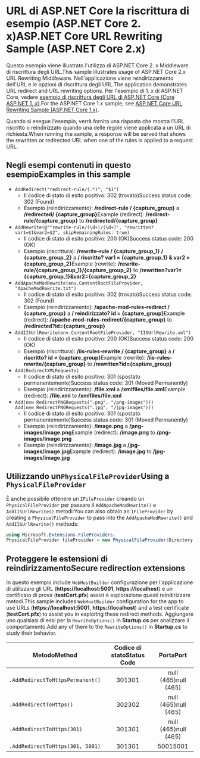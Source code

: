 # <a name="aspnet-core-url-rewriting-sample-aspnet-core-2x"></a><span data-ttu-id="a24bc-101">URL di ASP.NET Core la riscrittura di esempio (ASP.NET Core 2. x)</span><span class="sxs-lookup"><span data-stu-id="a24bc-101">ASP.NET Core URL Rewriting Sample (ASP.NET Core 2.x)</span></span>

<span data-ttu-id="a24bc-102">Questo esempio viene illustrato l'utilizzo di ASP.NET Core 2. x Middleware di riscrittura degli URL.</span><span class="sxs-lookup"><span data-stu-id="a24bc-102">This sample illustrates usage of ASP.NET Core 2.x URL Rewriting Middleware.</span></span> <span data-ttu-id="a24bc-103">Nell'applicazione viene reindirizzamento dell'URL e le opzioni di riscrittura degli URL.</span><span class="sxs-lookup"><span data-stu-id="a24bc-103">The application demonstrates URL redirect and URL rewriting options.</span></span> <span data-ttu-id="a24bc-104">Per l'esempio di 1. x di ASP.NET Core, vedere [esempio di riscrittura degli URL di ASP.NET Core (Core ASP.NET 1. x)](https://github.com/aspnet/Docs/tree/master/aspnetcore/fundamentals/url-rewriting/samples/1.x).</span><span class="sxs-lookup"><span data-stu-id="a24bc-104">For the ASP.NET Core 1.x sample, see [ASP.NET Core URL Rewriting Sample (ASP.NET Core 1.x)](https://github.com/aspnet/Docs/tree/master/aspnetcore/fundamentals/url-rewriting/samples/1.x).</span></span>

<span data-ttu-id="a24bc-105">Quando si esegue l'esempio, verrà fornita una risposta che mostra l'URL riscritto o reindirizzato quando una delle regole viene applicata a un URL di richiesta.</span><span class="sxs-lookup"><span data-stu-id="a24bc-105">When running the sample, a response will be served that shows the rewritten or redirected URL when one of the rules is applied to a request URL.</span></span>

## <a name="examples-in-this-sample"></a><span data-ttu-id="a24bc-106">Negli esempi contenuti in questo esempio</span><span class="sxs-lookup"><span data-stu-id="a24bc-106">Examples in this sample</span></span>

* `AddRedirect("redirect-rule/(.*)", "$1")`
  - <span data-ttu-id="a24bc-107">Il codice di stato di esito positivo: 302 (trovato)</span><span class="sxs-lookup"><span data-stu-id="a24bc-107">Success status code: 302 (Found)</span></span>
  - <span data-ttu-id="a24bc-108">Esempio (reindirizzamento): **/redirect-rule / {capture_group}** a **/redirected/ {capture_group}**</span><span class="sxs-lookup"><span data-stu-id="a24bc-108">Example (redirect): **/redirect-rule/{capture_group}** to **/redirected/{capture_group}**</span></span>
* `AddRewrite(@"^rewrite-rule/(\d+)/(\d+)", "rewritten?var1=$1&var2=$2", skipRemainingRules: true)`
  - <span data-ttu-id="a24bc-109">Il codice di stato di esito positivo: 200 (OK)</span><span class="sxs-lookup"><span data-stu-id="a24bc-109">Success status code: 200 (OK)</span></span>
  - <span data-ttu-id="a24bc-110">Esempio (riscrittura): **/rewrite-rule / {capture_group_1} / {capture_group_2}** a **/ riscritto? var1 = {capture_group_1} & var2 = {capture_group_2}**</span><span class="sxs-lookup"><span data-stu-id="a24bc-110">Example (rewrite): **/rewrite-rule/{capture_group_1}/{capture_group_2}** to **/rewritten?var1={capture_group_1}&var2={capture_group_2}**</span></span>
* `AddApacheModRewrite(env.ContentRootFileProvider, "ApacheModRewrite.txt")`
  - <span data-ttu-id="a24bc-111">Il codice di stato di esito positivo: 302 (trovato)</span><span class="sxs-lookup"><span data-stu-id="a24bc-111">Success status code: 302 (Found)</span></span>
  - <span data-ttu-id="a24bc-112">Esempio (reindirizzamento): **/apache-mod-rules-redirect / {capture_group}** a **/ reindirizzato? id = {capture_group}**</span><span class="sxs-lookup"><span data-stu-id="a24bc-112">Example (redirect): **/apache-mod-rules-redirect/{capture_group}** to **/redirected?id={capture_group}**</span></span>
* `AddIISUrlRewrite(env.ContentRootFileProvider, "IISUrlRewrite.xml")`
  - <span data-ttu-id="a24bc-113">Il codice di stato di esito positivo: 200 (OK)</span><span class="sxs-lookup"><span data-stu-id="a24bc-113">Success status code: 200 (OK)</span></span>
  - <span data-ttu-id="a24bc-114">Esempio (riscrittura): **/iis-rules-rewrite / {capture_group}** a **/ riscritto? id = {capture_group}**</span><span class="sxs-lookup"><span data-stu-id="a24bc-114">Example (rewrite): **/iis-rules-rewrite/{capture_group}** to **/rewritten?id={capture_group}**</span></span>
* `Add(RedirectXMLRequests)`
  - <span data-ttu-id="a24bc-115">Il codice di stato di esito positivo: 301 (spostato permanentemente)</span><span class="sxs-lookup"><span data-stu-id="a24bc-115">Success status code: 301 (Moved Permanently)</span></span>
  - <span data-ttu-id="a24bc-116">Esempio (reindirizzamento): **/file.xml** a **/xmlfiles/file.xml**</span><span class="sxs-lookup"><span data-stu-id="a24bc-116">Example (redirect): **/file.xml** to **/xmlfiles/file.xml**</span></span>
* `Add(new RedirectPNGRequests(".png", "/png-images")))`<br>`Add(new RedirectPNGRequests(".jpg", "/jpg-images")))`
  - <span data-ttu-id="a24bc-117">Il codice di stato di esito positivo: 301 (spostato permanentemente)</span><span class="sxs-lookup"><span data-stu-id="a24bc-117">Success status code: 301 (Moved Permanently)</span></span>
  - <span data-ttu-id="a24bc-118">Esempio (reindirizzamento): **/image.png** a **/png-images/image.png**</span><span class="sxs-lookup"><span data-stu-id="a24bc-118">Example (redirect): **/image.png** to **/png-images/image.png**</span></span>
  - <span data-ttu-id="a24bc-119">Esempio (reindirizzamento): **/image.jpg** a **/jpg-images/image.jpg**</span><span class="sxs-lookup"><span data-stu-id="a24bc-119">Example (redirect): **/image.jpg** to **/jpg-images/image.jpg**</span></span>

## <a name="using-a-physicalfileprovider"></a><span data-ttu-id="a24bc-120">Utilizzando un`PhysicalFileProvider`</span><span class="sxs-lookup"><span data-stu-id="a24bc-120">Using a `PhysicalFileProvider`</span></span>
<span data-ttu-id="a24bc-121">È anche possibile ottenere un `IFileProvider` creando un `PhysicalFileProvider` per passare il `AddApacheModRewrite()` e `AddIISUrlRewrite()` metodi:</span><span class="sxs-lookup"><span data-stu-id="a24bc-121">You can also obtain an `IFileProvider` by creating a `PhysicalFileProvider` to pass into the `AddApacheModRewrite()` and `AddIISUrlRewrite()` methods:</span></span>
```csharp
using Microsoft.Extensions.FileProviders;
PhysicalFileProvider fileProvider = new PhysicalFileProvider(Directory.GetCurrentDirectory());
```
## <a name="secure-redirection-extensions"></a><span data-ttu-id="a24bc-122">Proteggere le estensioni di reindirizzamento</span><span class="sxs-lookup"><span data-stu-id="a24bc-122">Secure redirection extensions</span></span>
<span data-ttu-id="a24bc-123">In questo esempio include `WebHostBuilder` configurazione per l'applicazione di utilizzare gli URL (**https://localhost:5001**, **https://localhost**) e un certificato di prova (**testCert.pfx**) assist è esplorazione questi reindirizzare metodi.</span><span class="sxs-lookup"><span data-stu-id="a24bc-123">This sample includes `WebHostBuilder` configuration for the app to use URLs (**https://localhost:5001**, **https://localhost**) and a test certificate (**testCert.pfx**) to assist you in exploring these redirect methods.</span></span> <span data-ttu-id="a24bc-124">Aggiungere uno qualsiasi di essi per la `RewriteOptions()` in **Startup.cs** per analizzare il comportamento.</span><span class="sxs-lookup"><span data-stu-id="a24bc-124">Add any of them to the `RewriteOptions()` in **Startup.cs** to study their behavior.</span></span>

<span data-ttu-id="a24bc-125">Metodo</span><span class="sxs-lookup"><span data-stu-id="a24bc-125">Method</span></span> | <span data-ttu-id="a24bc-126">Codice di stato</span><span class="sxs-lookup"><span data-stu-id="a24bc-126">Status Code</span></span> | <span data-ttu-id="a24bc-127">Porta</span><span class="sxs-lookup"><span data-stu-id="a24bc-127">Port</span></span>
--- | :---: | :---:
`.AddRedirectToHttpsPermanent()` | <span data-ttu-id="a24bc-128">301</span><span class="sxs-lookup"><span data-stu-id="a24bc-128">301</span></span> | <span data-ttu-id="a24bc-129">null (465)</span><span class="sxs-lookup"><span data-stu-id="a24bc-129">null (465)</span></span>
`.AddRedirectToHttps()` | <span data-ttu-id="a24bc-130">302</span><span class="sxs-lookup"><span data-stu-id="a24bc-130">302</span></span> | <span data-ttu-id="a24bc-131">null (465)</span><span class="sxs-lookup"><span data-stu-id="a24bc-131">null (465)</span></span>
`.AddRedirectToHttps(301)` | <span data-ttu-id="a24bc-132">301</span><span class="sxs-lookup"><span data-stu-id="a24bc-132">301</span></span> | <span data-ttu-id="a24bc-133">null (465)</span><span class="sxs-lookup"><span data-stu-id="a24bc-133">null (465)</span></span>
`.AddRedirectToHttps(301, 5001)` | <span data-ttu-id="a24bc-134">301</span><span class="sxs-lookup"><span data-stu-id="a24bc-134">301</span></span> | <span data-ttu-id="a24bc-135">5001</span><span class="sxs-lookup"><span data-stu-id="a24bc-135">5001</span></span>
